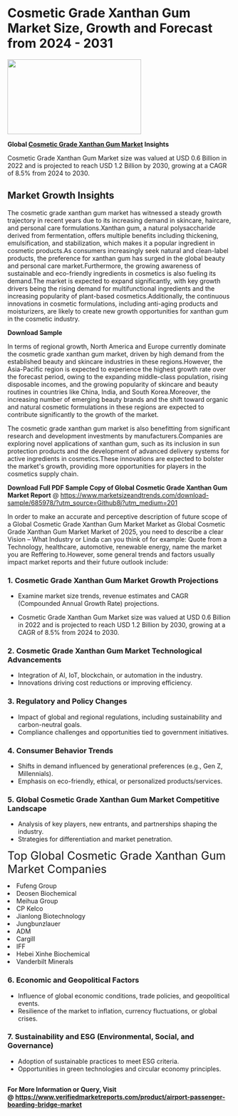 <H1>Cosmetic Grade Xanthan Gum Market Size, Growth and Forecast from 2024 - 2031</H1><img class="aligncenter size-medium wp-image-584254" src="https://thirdeyenews.in/wp-content/uploads/2024/09/Global-Market-Research-300x168.jpeg" alt="" width="300" height="168" /><p><strong>Global&nbsp;<a href="https://www.marketsizeandtrends.com/download-sample/685978/?utm_source=Github8j?utm_medium=201">Cosmetic Grade Xanthan Gum Market</a> Insights</strong></p><p>Cosmetic Grade Xanthan Gum Market size was valued at USD 0.6 Billion in 2022 and is projected to reach USD 1.2 Billion by 2030, growing at a CAGR of 8.5% from 2024 to 2030.</p><p><h2>Market Growth Insights</h2> <p>The cosmetic grade xanthan gum market has witnessed a steady growth trajectory in recent years due to its increasing demand in skincare, haircare, and personal care formulations.Xanthan gum, a natural polysaccharide derived from fermentation, offers multiple benefits including thickening, emulsification, and stabilization, which makes it a popular ingredient in cosmetic products.As consumers increasingly seek natural and clean-label products, the preference for xanthan gum has surged in the global beauty and personal care market.Furthermore, the growing awareness of sustainable and eco-friendly ingredients in cosmetics is also fueling its demand.The market is expected to expand significantly, with key growth drivers being the rising demand for multifunctional ingredients and the increasing popularity of plant-based cosmetics.Additionally, the continuous innovations in cosmetic formulations, including anti-aging products and moisturizers, are likely to create new growth opportunities for xanthan gum in the cosmetic industry.</p> <p><strong>Download Sample</strong></p> <p>In terms of regional growth, North America and Europe currently dominate the cosmetic grade xanthan gum market, driven by high demand from the established beauty and skincare industries in these regions.However, the Asia-Pacific region is expected to experience the highest growth rate over the forecast period, owing to the expanding middle-class population, rising disposable incomes, and the growing popularity of skincare and beauty routines in countries like China, India, and South Korea.Moreover, the increasing number of emerging beauty brands and the shift toward organic and natural cosmetic formulations in these regions are expected to contribute significantly to the growth of the market.</p> <p>The cosmetic grade xanthan gum market is also benefitting from significant research and development investments by manufacturers.Companies are exploring novel applications of xanthan gum, such as its inclusion in sun protection products and the development of advanced delivery systems for active ingredients in cosmetics.These innovations are expected to bolster the market's growth, providing more opportunities for players in the cosmetics supply chain.</p> <p><span class=""><strong>Download Full PDF Sample Copy of Global Cosmetic Grade Xanthan Gum Market Report</strong> @ <a href="https://www.marketsizeandtrends.com/download-sample/685978/?utm_source=Github8j?utm_medium=201" target="_blank">https://www.marketsizeandtrends.com/download-sample/685978/?utm_source=Github8j?utm_medium=201</a></span></p><p>In order to make an accurate and perceptive description of future scope of a Global&nbsp;Cosmetic Grade Xanthan Gum Market Market as Global&nbsp;Cosmetic Grade Xanthan Gum Market Market of 2025, you need to describe a clear Vision &ndash; What Industry or Linda can you think of for example: Quote from a Technology, healthcare, automotive, renewable energy, name the market you are Reffering to.However, some general trends and factors usually impact market reports and their future outlook include:</p><h3>1.&nbsp;<strong>Cosmetic Grade Xanthan Gum Market Growth Projections</strong></h3><ul><li>Examine market size trends, revenue estimates and CAGR (Compounded Annual Growth Rate) projections.</li><li><p>Cosmetic Grade Xanthan Gum Market size was valued at USD 0.6 Billion in 2022 and is projected to reach USD 1.2 Billion by 2030, growing at a CAGR of 8.5% from 2024 to 2030.</p></li></ul><h3>2.&nbsp;<strong>Cosmetic Grade Xanthan Gum Market Technological Advancements</strong></h3><ul><li>Integration of AI, IoT, blockchain, or automation in the industry.</li><li>Innovations driving cost reductions or improving efficiency.</li></ul><h3>3.&nbsp;<strong>Regulatory and Policy Changes</strong></h3><ul><li>Impact of global and regional regulations, including sustainability and carbon-neutral goals.</li><li>Compliance challenges and opportunities tied to government initiatives.</li></ul><h3>4.&nbsp;<strong>Consumer Behavior Trends</strong></h3><ul><li>Shifts in demand influenced by generational preferences (e.g., Gen Z, Millennials).</li><li>Emphasis on eco-friendly, ethical, or personalized products/services.</li></ul><h3>5.&nbsp;<strong>Global Cosmetic Grade Xanthan Gum Market Competitive Landscape</strong></h3><ul><li>Analysis of key players, new entrants, and partnerships shaping the industry.</li><li>Strategies for differentiation and market penetration.</li></ul><p data-pm-slice="1 1 []"><span style="color: inherit; font-family: inherit; font-size: 25px;">Top Global Cosmetic Grade Xanthan Gum Market Companies</span></p><div class="" data-test-id=""><p><li>Fufeng Group</li><li> Deosen Biochemical</li><li> Meihua Group</li><li> CP Kelco</li><li> Jianlong Biotechnology</li><li> Jungbunzlauer</li><li> ADM</li><li> Cargill</li><li> IFF</li><li> Hebei Xinhe Biochemical</li><li> Vanderbilt Minerals</li></p></div><h3>6.&nbsp;<strong>Economic and Geopolitical Factors</strong></h3><ul><li>Influence of global economic conditions, trade policies, and geopolitical events.</li><li>Resilience of the market to inflation, currency fluctuations, or global crises.</li></ul><h3>7.&nbsp;<strong>Sustainability and ESG (Environmental, Social, and Governance)</strong></h3><ul><li>Adoption of sustainable practices to meet ESG criteria.</li><li>Opportunities in green technologies and circular economy principles.</li></ul><h2><strong style="font-size: 14px;">For More Information or Query, Visit @&nbsp;</strong><a style="background-color: #ffffff; font-size: 14px;" href="https://www.marketsizeandtrends.com/report/cosmetic-grade-xanthan-gum-market/" target="_blank">https://www.verifiedmarketreports.com/product/airport-passenger-boarding-bridge-market</a></h2>